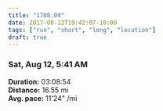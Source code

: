 ```yaml
---
title: "1708.04"
date: 2017-08-12T19:42:07-10:00
tags: ["run", "short", "long", "location"]
draft: true
---
```


### Sat, Aug 12, 5:41 AM

**Duration:** 03:08:54  
**Distance:** 16.55 mi  
**Avg. pace:** 11'24" /mi